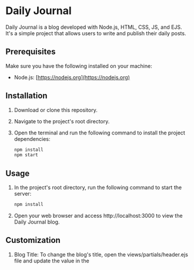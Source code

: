 # Daily Journal

Daily Journal is a blog developed with Node.js, HTML, CSS, JS, and EJS. It's a simple project that allows users to write and publish their daily posts.

## Prerequisites

Make sure you have the following installed on your machine:

- Node.js: [https://nodejs.org](https://nodejs.org)

## Installation

1. Download or clone this repository.
2. Navigate to the project's root directory.
3. Open the terminal and run the following command to install the project dependencies:

   ```bash
   npm install
   npm start

## Usage
1. In the project's root directory, run the following command to start the server:
   ```bash
   npm install
2. Open your web browser and access http://localhost:3000 to view the Daily Journal blog.

## Customization
1. Blog Title: To change the blog's title, open the views/partials/header.ejs file and update the value in the <title> tag.
2. Styles: The blog's styles are defined in the public/styles.css file. Feel free to customize them according to your preferences.
3. Layout and Components: The EJS files in views/ control the blog's layout and components. You can modify them to adjust the blog's appearance.

## Project Structure
├── app.js
├── public/
│   ├── styles.css
│   └── ...
└── views/
    ├── partials/
    │   ├── footer.ejs
    │   ├── header.ejs
    │   └── ...
    ├── home.ejs
    ├── post.ejs
    └── ...
  
1. app.js: The main file that starts the server and configures the routes.
2. public/: The directory that contains static files like CSS, JavaScript, and images.
3. views/: The directory that contains the EJS files that control the blog's views.
4. views/partials/: The directory that contains reusable EJS components such as the header, footer, etc.

## Contribution
Contributions are welcome! If you want to improve the project, feel free to open an issue or submit a pull request.
  
## License
This project is licensed under the MIT License.
